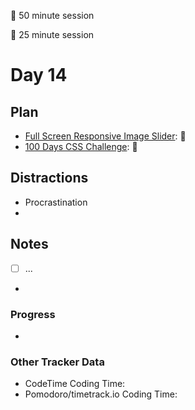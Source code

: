 🍒 50 minute session

🍅 25 minute session

# Day 14

## Plan
- [Full Screen Responsive Image Slider](https://www.youtube.com/watch?v=wWWNrANNO1k): 🍒
- [100 Days CSS Challenge](https://100dayscss.com/): 🍒

## Distractions
- Procrastination
- 

## Notes
- [ ] ...

- 
  
### Progress
- 

### Other Tracker Data
- CodeTime Coding Time: 
- Pomodoro/timetrack.io Coding Time: 